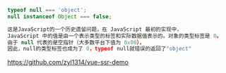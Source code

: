 
```javascript
typeof null === 'object';
null instanceof Object === false;

这是JavaScript的一个历史遗留问题，在 JavaScript 最初的实现中，
JavaScript 中的值是由一个表示类型的标签和实际数据值表示的。对象的类型标签是 0。
由于 null 代表的是空指针（大多数平台下值为 0x00），
因此，null的类型标签也成为了 0，typeof null就错误的返回了"object"
```

https://github.com/zyl1314/vue-ssr-demo
